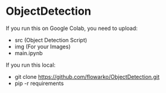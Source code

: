 # ObjectDetection
If you run this on Google Colab, you need to upload:
- src (Object Detection Script)
- img (For your Images)
- main.ipynb

If you run this local:
- git clone https://github.com/flowarko/ObjectDetection.git
- pip -r requirements
